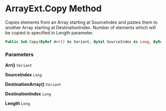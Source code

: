 # ArrayExt.Copy Method

Copies elements from an Array starting at SourceIndex and pastes them to another Array starting at DestinationIndex. Number of elements which will be copied is specified in Length parameter.

```vb
Public Sub Copy(ByRef Arr() As Variant, ByVal SourceIndex As Long, ByRef DestinationArray() As Variant, ByVal DestinationIndex As Long, ByVal Length As Long)
```

### Parameters

**Arr()** `Variant` <br>


**SourceIndex** `Long` <br>


**DestinationArray()** `Variant` <br>


**DestinationIndex** `Long` <br>


**Length** `Long` <br>



